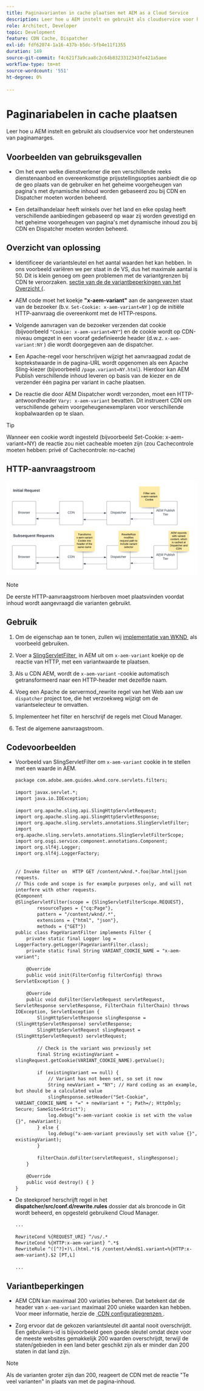 ```yaml
---
title: Paginavarianten in cache plaatsen met AEM as a Cloud Service
description: Leer hoe u AEM instelt en gebruikt als cloudservice voor het ondersteunen van paginamarges.
role: Architect, Developer
topic: Development
feature: CDN Cache, Dispatcher
exl-id: fdf62074-1a16-437b-b5dc-5fb4e11f1355
duration: 149
source-git-commit: f4c621f3a9caa8c2c64b8323312343fe421a5aee
workflow-type: tm+mt
source-wordcount: '551'
ht-degree: 0%

---
```


# Paginariabelen in cache plaatsen

Leer hoe u AEM instelt en gebruikt als cloudservice voor het ondersteunen van paginamarges.

## Voorbeelden van gebruiksgevallen

+ Om het even welke dienstverlener die een verschillende reeks dienstenaanbod en overeenkomstige prijsstellingsopties aanbiedt die op de geo plaats van de gebruiker en het geheime voorgeheugen van pagina&#39;s met dynamische inhoud worden gebaseerd zou bij CDN en Dispatcher moeten worden beheerd.

+ Een detailhandelaar heeft winkels over het land en elke opslag heeft verschillende aanbiedingen gebaseerd op waar zij worden gevestigd en het geheime voorgeheugen van pagina&#39;s met dynamische inhoud zou bij CDN en Dispatcher moeten worden beheerd.

## Overzicht van oplossing

+ Identificeer de variantsleutel en het aantal waarden het kan hebben. In ons voorbeeld variëren we per staat in de VS, dus het maximale aantal is 50. Dit is klein genoeg om geen problemen met de variantgrenzen bij CDN te veroorzaken. [&#x200B; sectie van de de variantbeperkingen van het Overzicht &lbrace;](#variant-limitations).

+ AEM code moet het koekje __&quot;x-aem-variant&quot;__ aan de aangewezen staat van de bezoeker (b.v. `Set-Cookie: x-aem-variant=NY` ) op de initiële HTTP-aanvraag die overeenkomt met de HTTP-respons.

+ Volgende aanvragen van de bezoeker verzenden dat cookie (bijvoorbeeld `"Cookie: x-aem-variant=NY"`) en de cookie wordt op CDN-niveau omgezet in een vooraf gedefinieerde header (d.w.z. `x-aem-variant:NY` ) die wordt doorgegeven aan de dispatcher.

+ Een Apache-regel voor herschrijven wijzigt het aanvraagpad zodat de koptekstwaarde in de pagina-URL wordt opgenomen als een Apache Sling-kiezer (bijvoorbeeld `/page.variant=NY.html`). Hierdoor kan AEM Publish verschillende inhoud leveren op basis van de kiezer en de verzender één pagina per variant in cache plaatsen.

+ De reactie die door AEM Dispatcher wordt verzonden, moet een HTTP-antwoordheader `Vary: x-aem-variant` bevatten. Dit instrueert CDN om verschillende geheim voorgeheugenexemplaren voor verschillende kopbalwaarden op te slaan.

>[!TIP]
>
>Wanneer een cookie wordt ingesteld (bijvoorbeeld Set-Cookie: x-aem-variant=NY) de reactie zou niet cacheable moeten zijn (zou Cachecontrole moeten hebben: privé of Cachecontrole: no-cache)

## HTTP-aanvraagstroom

![&#x200B; de Stroom van het Verzoek van het Geheime voorgeheugen van de Variant &#x200B;](./assets/variant-cache-request-flow.png)

>[!NOTE]
>
>De eerste HTTP-aanvraagstroom hierboven moet plaatsvinden voordat inhoud wordt aangevraagd die varianten gebruikt.

## Gebruik

1. Om de eigenschap aan te tonen, zullen wij [&#x200B; implementatie van WKND &#x200B;](https://experienceleague.adobe.com/docs/experience-manager-learn/getting-started-wknd-tutorial-develop/overview.html?lang=nl-NL) als voorbeeld gebruiken.

1. Voer a [&#x200B; SlingServletFilter &#x200B;](https://sling.apache.org/documentation/the-sling-engine/filters.html) in AEM uit om `x-aem-variant` koekje op de reactie van HTTP, met een variantwaarde te plaatsen.

1. Als u CDN AEM, wordt de `x-aem-variant` -cookie automatisch getransformeerd naar een HTTP-header met dezelfde naam.

1. Voeg een Apache de servermod_rewrite regel van het Web aan uw `dispatcher` project toe, die het verzoekweg wijzigt om de variantselecteur te omvatten.

1. Implementeer het filter en herschrijf de regels met Cloud Manager.

1. Test de algemene aanvraagstroom.

## Codevoorbeelden

+ Voorbeeld van SlingServletFilter om `x-aem-variant` cookie in te stellen met een waarde in AEM.

  ```
  package com.adobe.aem.guides.wknd.core.servlets.filters;
  
  import javax.servlet.*;
  import java.io.IOException;
  
  import org.apache.sling.api.SlingHttpServletRequest;
  import org.apache.sling.api.SlingHttpServletResponse;
  import org.apache.sling.servlets.annotations.SlingServletFilter;
  import org.apache.sling.servlets.annotations.SlingServletFilterScope;
  import org.osgi.service.component.annotations.Component;
  import org.slf4j.Logger;
  import org.slf4j.LoggerFactory;
  
  
  // Invoke filter on  HTTP GET /content/wknd.*.foo|bar.html|json requests.
  // This code and scope is for example purposes only, and will not interfere with other requests.
  @Component
  @SlingServletFilter(scope = {SlingServletFilterScope.REQUEST},
          resourceTypes = {"cq:Page"},
          pattern = "/content/wknd/.*",
          extensions = {"html", "json"},
          methods = {"GET"})
  public class PageVariantFilter implements Filter {
      private static final Logger log = LoggerFactory.getLogger(PageVariantFilter.class);
      private static final String VARIANT_COOKIE_NAME = "x-aem-variant";
  
      @Override
      public void init(FilterConfig filterConfig) throws ServletException { }
  
      @Override
      public void doFilter(ServletRequest servletRequest, ServletResponse servletResponse, FilterChain filterChain) throws IOException, ServletException {
          SlingHttpServletResponse slingResponse = (SlingHttpServletResponse) servletResponse;
          SlingHttpServletRequest slingRequest = (SlingHttpServletRequest) servletRequest;
  
          // Check is the variant was previously set
          final String existingVariant = slingRequest.getCookie(VARIANT_COOKIE_NAME).getValue();
  
          if (existingVariant == null) {
              // Variant has not been set, so set it now
              String newVariant = "NY"; // Hard coding as an example, but should be a calculated value
              slingResponse.setHeader("Set-Cookie", VARIANT_COOKIE_NAME + "=" + newVariant + "; Path=/; HttpOnly; Secure; SameSite=Strict");
              log.debug("x-aem-variant cookie is set with the value {}", newVariant);
          } else {
              log.debug("x-aem-variant previously set with value {}", existingVariant);
          }
  
          filterChain.doFilter(servletRequest, slingResponse);
      }
  
      @Override
      public void destroy() { }
  }
  ```

+ De steekproef herschrijft regel in het __dispatcher/src/conf.d/rewrite.rules__ dossier dat als broncode in Git wordt beheerd, en opgesteld gebruikend Cloud Manager.

  ```
  ...
  
  RewriteCond %{REQUEST_URI} ^/us/.*  
  RewriteCond %{HTTP:x-aem-variant} ^.*$  
  RewriteRule ^([^?]+)\.(html.*)$ /content/wknd$1.variant=%{HTTP:x-aem-variant}.$2 [PT,L] 
  
  ...
  ```

## Variantbeperkingen

+ AEM CDN kan maximaal 200 variaties beheren. Dat betekent dat de header van `x-aem-variant` maximaal 200 unieke waarden kan hebben. Voor meer informatie, herzie de [&#x200B; CDN configuratiegrenzen &#x200B;](https://docs.fastly.com/en/guides/resource-limits).

+ Zorg ervoor dat de gekozen variantsleutel dit aantal nooit overschrijdt.  Een gebruikers-id is bijvoorbeeld geen goede sleutel omdat deze voor de meeste websites gemakkelijk 200 waarden overschrijdt, terwijl de staten/gebieden in een land beter geschikt zijn als er minder dan 200 staten in dat land zijn.

>[!NOTE]
>
>Als de varianten groter zijn dan 200, reageert de CDN met de reactie &quot;Te veel varianten&quot; in plaats van met de pagina-inhoud.
